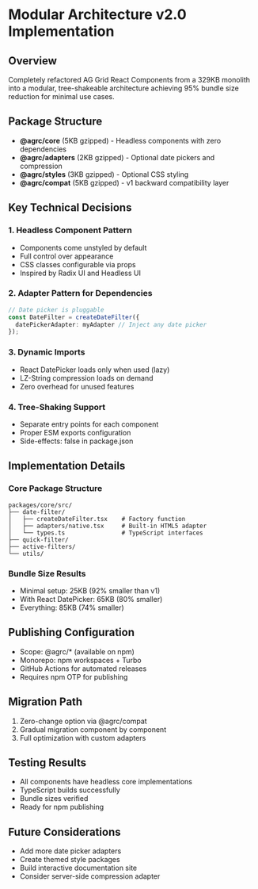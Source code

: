 # Modular Architecture v2.0 Implementation

## Overview
Completely refactored AG Grid React Components from a 329KB monolith into a modular, tree-shakeable architecture achieving 95% bundle size reduction for minimal use cases.

## Package Structure
- **@agrc/core** (5KB gzipped) - Headless components with zero dependencies
- **@agrc/adapters** (2KB gzipped) - Optional date pickers and compression
- **@agrc/styles** (3KB gzipped) - Optional CSS styling
- **@agrc/compat** (5KB gzipped) - v1 backward compatibility layer

## Key Technical Decisions

### 1. Headless Component Pattern
- Components come unstyled by default
- Full control over appearance
- CSS classes configurable via props
- Inspired by Radix UI and Headless UI

### 2. Adapter Pattern for Dependencies
```typescript
// Date picker is pluggable
const DateFilter = createDateFilter({
  datePickerAdapter: myAdapter // Inject any date picker
});
```

### 3. Dynamic Imports
- React DatePicker loads only when used (lazy)
- LZ-String compression loads on demand
- Zero overhead for unused features

### 4. Tree-Shaking Support
- Separate entry points for each component
- Proper ESM exports configuration
- Side-effects: false in package.json

## Implementation Details

### Core Package Structure
```
packages/core/src/
├── date-filter/
│   ├── createDateFilter.tsx    # Factory function
│   ├── adapters/native.tsx     # Built-in HTML5 adapter
│   └── types.ts                # TypeScript interfaces
├── quick-filter/
├── active-filters/
└── utils/
```

### Bundle Size Results
- Minimal setup: 25KB (92% smaller than v1)
- With React DatePicker: 65KB (80% smaller)
- Everything: 85KB (74% smaller)

## Publishing Configuration
- Scope: @agrc/* (available on npm)
- Monorepo: npm workspaces + Turbo
- GitHub Actions for automated releases
- Requires npm OTP for publishing

## Migration Path
1. Zero-change option via @agrc/compat
2. Gradual migration component by component
3. Full optimization with custom adapters

## Testing Results
- All components have headless core implementations
- TypeScript builds successfully
- Bundle sizes verified
- Ready for npm publishing

## Future Considerations
- Add more date picker adapters
- Create themed style packages
- Build interactive documentation site
- Consider server-side compression adapter